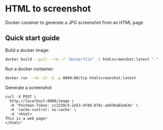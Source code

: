 # HTML to screenshot

Docker conainer to generate a JPG screenshot from an HTML page

## Quick start guide

Build a docker image:
```bash
docker build --pull --rm -f "Dockerfile" -t htmlscreenshot:latest "."
```

Run a docker container:
```bash
docker run --rm -it -d -p 8080:80/tcp htmlscreenshot:latest
```

Generate a screenshot
```
curl -X POST \
  http://localhost:8080/image \
  -H 'Postman-Token: cc2238c5-2e53-4fdd-876c-add36a82e63e' \
  -H 'cache-control: no-cache' \
  -d '<html>
This is a web page!
</html>'
```



